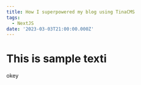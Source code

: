 ```yaml
---
title: How I superpowered my blog using TinaCMS
tags:
  - NextJS
date: '2023-03-03T21:00:00.000Z'
---
```


# This is sample texti

okey
